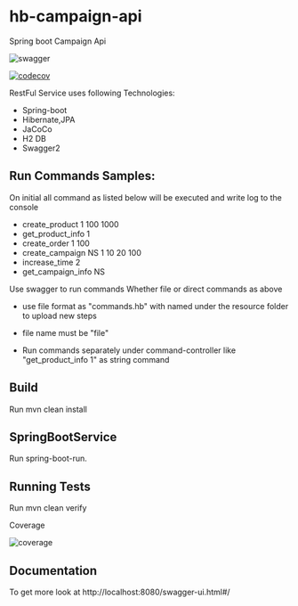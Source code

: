 # hb-campaign-api
Spring boot Campaign Api

![swagger](https://user-images.githubusercontent.com/21153996/44146058-9d68124e-a096-11e8-9236-53b4da8368d0.png)

[![codecov](https://codecov.io/gh/enesacikoglu/hb-campaign-api/branch/master/graph/badge.svg)](https://codecov.io/gh/enesacikoglu/hb-campaign-api)


RestFul Service uses following Technologies:

* Spring-boot
* Hibernate,JPA
* JaCoCo
* H2 DB
* Swagger2

## Run Commands Samples:

On initial all command as listed below will be executed and write log to the console

* create_product 1 100 1000
* get_product_info 1
* create_order 1 100
* create_campaign NS 1 10 20 100
* increase_time 2
* get_campaign_info NS

Use swagger to run commands Whether file or direct commands as above

* use file format as "commands.hb" with named under the resource folder
to upload new steps

* file name must be "file"

* Run commands separately under command-controller like "get_product_info 1" as string command

## Build

Run mvn clean install

## SpringBootService

Run spring-boot-run.

## Running Tests

Run mvn clean verify

Coverage 

![coverage](https://user-images.githubusercontent.com/21153996/44146191-3a593722-a097-11e8-8c90-be02f699dace.png)

## Documentation

To get more look at http://localhost:8080/swagger-ui.html#/
